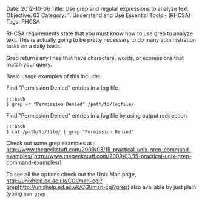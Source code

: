 Date: 2012-10-06
Title: Use grep and regular expressions to analyze text
Objective: 03
Category: 1. Understand and Use Essential Tools - (RHCSA)
Tags: RHCSA


RHCSA requirements state that you must know how to use grep to analyze text. This is actually going to be pretty necessary to do many administration tasks on a daily basis.

Grep returns any lines that have characters, words, or expressions that match your query.

Basic usage examples of this include:

Find "Permission Denied" entries in a log file

    :::bash    
    $ grep -r "Permission Denied" /path/to/logfile/

Find "Permission Denied" entries in a log file by using output redirection

    :::bash
    $ cat /path/to/file/ | grep "Permission Denied"

Check out some grep examples at : http://www.thegeekstuff.com/2009/03/15-practical-unix-grep-command-examples/[http://www.thegeekstuff.com/2009/03/15-practical-unix-grep-command-examples/]

To see all the options check out the Unix Man page, http://unixhelp.ed.ac.uk/CGI/man-cgi?grep[http://unixhelp.ed.ac.uk/CGI/man-cgi?grep] also available by just plain typing <code>man grep</code>